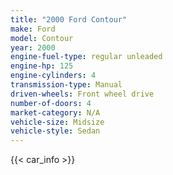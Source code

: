 ```yaml
---
title: "2000 Ford Contour"
make: Ford
model: Contour
year: 2000
engine-fuel-type: regular unleaded
engine-hp: 125
engine-cylinders: 4
transmission-type: Manual
driven-wheels: Front wheel drive
number-of-doors: 4
market-category: N/A
vehicle-size: Midsize
vehicle-style: Sedan
---
```


{{< car_info >}}
